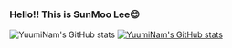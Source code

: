 # <h3>Hello!! This is SunMoo Lee:blush:</h3>

![YuumiNam's GitHub stats](https://github-readme-stats.vercel.app/api?username=YuumiNam&&show_icons=true&theme=tokyonight&include_all_commits=true)
[![YuumiNam's GitHub stats](https://github-readme-stats.vercel.app/api/top-langs/?username=YuumiNam&show_icons=true&hide_border=true&title_color=004386&icon_color=004386&layout=compact&include_all_commits=true)](https://github.com/YuumiNam1031)
